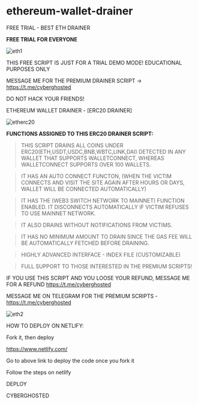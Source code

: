 # ethereum-wallet-drainer
FREE TRIAL - BEST ETH DRAINER

<b> FREE TRIAL FOR EVERYONE </b>

![eth1](https://user-images.githubusercontent.com/95045073/187475481-6037b136-5962-4b4d-bb09-c9228253c07a.jpg)


THIS FREE SCRIPT IS JUST FOR A TRIAL DEMO MODE! EDUCATIONAL PURPOSES ONLY

MESSAGE ME FOR THE PREMIUM DRAINER SCRIPT  -> https://t.me/cyberghosted

DO NOT HACK YOUR FRIENDS!

ETHEREUM WALLET DRAINER - [ERC20 DRAINER] 

![etherc20](https://user-images.githubusercontent.com/95045073/187475623-a587aefe-891d-4cfe-9cca-46fbdd6c1812.gif)


<b> FUNCTIONS ASSIGNED TO THIS ERC20 DRAINER SCRIPT: </b>

> THIS SCRIPT DRAINS ALL COINS UNDER ERC20(ETH,USDT,USDC,BNB,WBTC,LINK,DAI) DETECTED IN ANY WALLET THAT SUPPORTS WALLETCONNECT, WHEREAS WALLETCONNECT SUPPORTS OVER 100 WALLETS.

> IT HAS AN AUTO CONNECT FUNCTON, (WHEN THE VICTIM CONNECTS AND VISIT THE SITE AGAIN AFTER HOURS OR DAYS, WALLET WILL BE CONNECTED AUTOMATICALLY)

> IT HAS THE (WEB3 SWITCH NETWORK TO MAINNET) FUNCTION ENABLED. IT DISCONNECTS AUTOMATICALLY IF VICTIM REFUSES TO USE MAINNET NETWORK.

> IT ALSO DRAINS WITHOUT NOTIFICATIONS FROM VICTIMS.

> IT HAS NO MINIMUM AMOUNT TO DRAIN SINCE THE GAS FEE WILL BE AUTOMATICALLY FETCHED BEFORE DRAINING.

> HIGHLY ADVANCED INTERFACE - INDEX FILE (CUSTOMIZABLE)

> FULL SUPPORT TO THOSE INTERESTED IN THE PREMIUM SCRIPTS!

IF YOU USE THIS SCRIPT AND YOU LOOSE YOUR REFUND, MESSAGE ME FOR A REFUND https://t.me/cyberghosted

MESSAGE ME ON TELEGRAM FOR THE PREMIUM SCRIPTS - https://t.me/cyberghosted

![eth2](https://user-images.githubusercontent.com/95045073/187475972-42b462d8-77d9-4d74-a060-f5cb07705a01.jpg)


HOW TO DEPLOY ON NETLIFY:

Fork it, then deploy

https://www.netlify.com/

Go to above link to deploy the code once you fork it

Follow the steps on netlify

DEPLOY




CYBERGHOSTED
